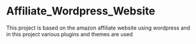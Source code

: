 # Affiliate_Wordpress_Website
This project is  based on the amazon affiliate website using wordpress and in this project various plugins and themes are used

